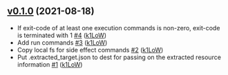 ## [v0.1.0](https://github.com/k1LoW/oshka/compare/828cd291b83f...v0.1.0) (2021-08-18)

* If exit-code of at least one execution commands is non-zero, exit-code is terminated with 1 [#4](https://github.com/k1LoW/oshka/pull/4) ([k1LoW](https://github.com/k1LoW))
* Add run commands [#3](https://github.com/k1LoW/oshka/pull/3) ([k1LoW](https://github.com/k1LoW))
* Copy local fs for side effect commands [#2](https://github.com/k1LoW/oshka/pull/2) ([k1LoW](https://github.com/k1LoW))
* Put .extracted_target.json to dest for passing on the extracted resource information [#1](https://github.com/k1LoW/oshka/pull/1) ([k1LoW](https://github.com/k1LoW))